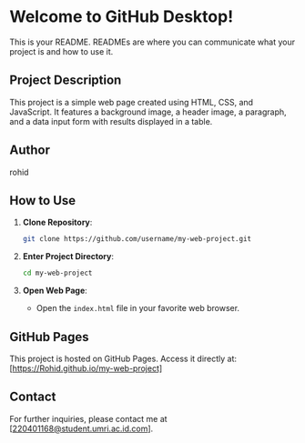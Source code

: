# Welcome to GitHub Desktop!

This is your README. READMEs are where you can communicate what your project is and how to use it.

## Project Description

This project is a simple web page created using HTML, CSS, and JavaScript. It features a background image, a header image, a paragraph, and a data input form with results displayed in a table.

## Author

rohid

## How to Use

1. **Clone Repository**:
    ```bash
    git clone https://github.com/username/my-web-project.git
    ```

2. **Enter Project Directory**:
    ```bash
    cd my-web-project
    ```

3. **Open Web Page**:
    - Open the `index.html` file in your favorite web browser.

## GitHub Pages

This project is hosted on GitHub Pages. Access it directly at:
[https://Rohid.github.io/my-web-project]

## Contact

For further inquiries, please contact me at [220401168@student.umri.ac.id.com].
